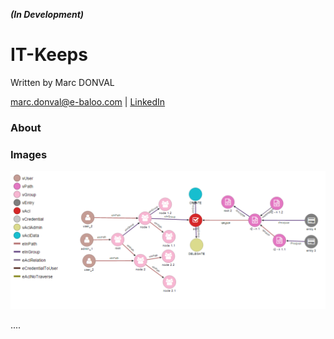 _**(In Development)**_

# IT-Keeps

Written by Marc DONVAL

[marc.donval@e-baloo.com](mailto:marc.donval@e-baloo.com) | [LinkedIn](https://fr.linkedin.com/in/marc-donval-65731a60) 

### About





### Images

![alt text](./images/graph-2016-11-23-001.png "Graph in Database")


....

